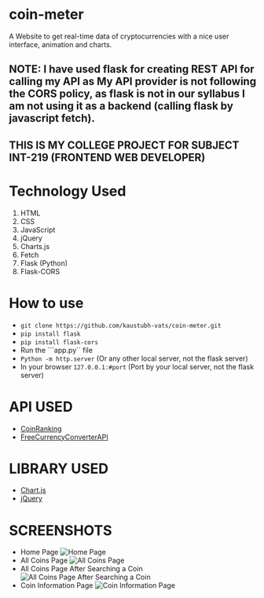 # coin-meter
A Website to get real-time data of cryptocurrencies with a nice user interface, animation and charts.
## NOTE: I have used flask for creating REST API for calling my API as My API provider is not following the CORS policy, as flask is not in our syllabus I am not using it as a backend (calling flask by javascript fetch).
## THIS IS MY COLLEGE PROJECT FOR SUBJECT INT-219 (FRONTEND WEB DEVELOPER)

# Technology Used
1. HTML
1. CSS
1. JavaScript
1. jQuery
1. Charts.js
1. Fetch
1. Flask (Python)
1. Flask-CORS

# How to use
+ ```git clone https://github.com/kaustubh-vats/coin-meter.git```
+ ```pip install flask```
+ ```pip install flask-cors```
+ Run the ```app.py`` file
+ ```Python -m http.server``` (Or any other local server, not the flask server)
+ In your browser ```127.0.0.1:#port``` (Port by your local server, not the flask server)

# API USED
+ [CoinRanking](https://developers.coinranking.com/api)
+ [FreeCurrencyConverterAPI](https://free.currencyconverterapi.com/)

# LIBRARY USED
+ [Chart.js](https://www.chartjs.org/)
+ [jQuery](https://jquery.com/)

# SCREENSHOTS
+ Home Page
  ![Home Page](https://raw.githubusercontent.com/kaustubh-vats/coin-meter/main/screenshots/1.jpeg)
+ All Coins Page
  ![All Coins Page](https://raw.githubusercontent.com/kaustubh-vats/coin-meter/main/screenshots/2.jpeg)
+ All Coins Page After Searching a Coin
  ![All Coins Page After Searching a Coin](https://raw.githubusercontent.com/kaustubh-vats/coin-meter/main/screenshots/3.jpeg)
+ Coin Information Page
  ![Coin Information Page](https://raw.githubusercontent.com/kaustubh-vats/coin-meter/main/screenshots/4.jpeg)
